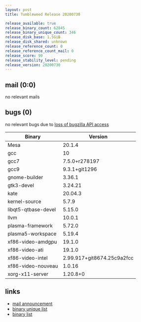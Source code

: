 ```yaml
---
layout: post
title: Tumbleweed Release 20200730

release_available: true
release_binary_count: 62845
release_binary_unique_count: 346
release_disk_base: 1.5GiB
release_disk_shared: unknown
release_reference_count: 0
release_reference_count_mail: 0
release_score: 99
release_stability_level: pending
release_version: 20200730
---
```


## mail (0:0)

no relevant mails

## bugs (0)

<!--more-->

no relevant bugs due to [loss of bugzilla API access](https://bugzilla.opensuse.org/show_bug.cgi?id=1157722)

Binary | Version
--- | ---
Mesa | 20.1.4
gcc | 10
gcc7 | 7.5.0+r278197
gcc9 | 9.3.1+git1296
gnome-builder | 3.36.1
gtk3-devel | 3.24.21
kate | 20.04.3
kernel-source | 5.7.9
libqt5-qtbase-devel | 5.15.0
llvm | 10.0.1
plasma-framework | 5.72.0
plasma5-workspace | 5.19.4
xf86-video-amdgpu | 19.1.0
xf86-video-ati | 19.1.0
xf86-video-intel | 2.99.917+git8674.25c9a2fcc
xf86-video-nouveau | 1.0.16
xorg-x11-server | 1.20.8+0

## links

- [mail announcement](https://lists.opensuse.org/opensuse-factory/2020-07/msg00423.html)
- [binary unique list](http://download.opensuse.org/history/20200730/rpm.unique.list)
- [binary list](http://download.opensuse.org/history/20200730/rpm.list)
